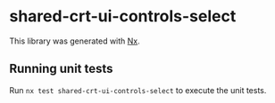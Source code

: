 # shared-crt-ui-controls-select

This library was generated with [Nx](https://nx.dev).

## Running unit tests

Run `nx test shared-crt-ui-controls-select` to execute the unit tests.
